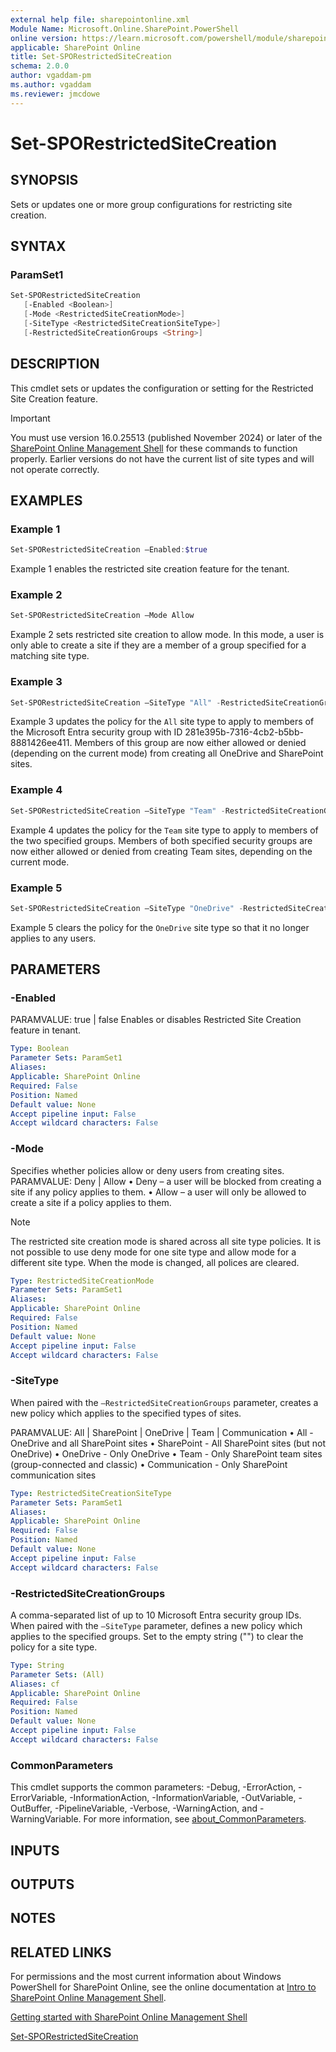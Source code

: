 ```yaml
---
external help file: sharepointonline.xml
Module Name: Microsoft.Online.SharePoint.PowerShell
online version: https://learn.microsoft.com/powershell/module/sharepoint-online/set-sporestrictedsitecreation
applicable: SharePoint Online
title: Set-SPORestrictedSiteCreation
schema: 2.0.0
author: vgaddam-pm
ms.author: vgaddam
ms.reviewer: jmcdowe
---
```


# Set-SPORestrictedSiteCreation

## SYNOPSIS

Sets or updates one or more group configurations for restricting site creation.

## SYNTAX

### ParamSet1

```powershell
Set-SPORestrictedSiteCreation
   [-Enabled <Boolean>]
   [-Mode <RestrictedSiteCreationMode>]
   [-SiteType <RestrictedSiteCreationSiteType>]
   [-RestrictedSiteCreationGroups <String>]
```

## DESCRIPTION

This cmdlet sets or updates the configuration or setting for the Restricted Site Creation feature.

> [!Important]
> You must use version 16.0.25513 (published November 2024) or later of the [SharePoint Online Management Shell](https://www.microsoft.com/en-us/download/details.aspx?id=35588) for these commands to function properly. Earlier versions do not have the current list of site types and will not operate correctly.

## EXAMPLES

### Example 1

```powershell
Set-SPORestrictedSiteCreation –Enabled:$true
```

Example 1 enables the restricted site creation feature for the tenant. 

### Example 2

```powershell
Set-SPORestrictedSiteCreation –Mode Allow
```

Example 2 sets restricted site creation to allow mode. In this mode, a user is only able to create a site if they are a member of a group specified for a matching site type.

### Example 3

```powershell
Set-SPORestrictedSiteCreation –SiteType "All" -RestrictedSiteCreationGroups "281e395b-7316-4cb2-b5bb-8881426ee411"
```

Example 3 updates the policy for the `All` site type to apply to members of the Microsoft Entra security group with ID 281e395b-7316-4cb2-b5bb-8881426ee411. Members of this group are now either allowed or denied (depending on the current mode) from creating all OneDrive and SharePoint sites.

### Example 4

```powershell
Set-SPORestrictedSiteCreation –SiteType "Team" -RestrictedSiteCreationGroups "78159241-04a9-41d2-8dd4-ac568e9766a3,1f95829b-e1c8-4406-b2be-508c36f4bca5"
```

Example 4 updates the policy for the `Team` site type to apply to members of the two specified groups. Members of both specified security groups are now either allowed or denied from creating Team sites, depending on the current mode.
### Example 5

```powershell
Set-SPORestrictedSiteCreation –SiteType "OneDrive" -RestrictedSiteCreationGroups ""
```

Example 5 clears the policy for the `OneDrive` site type so that it no longer applies to any users.

## PARAMETERS

### -Enabled

PARAMVALUE: true | false
Enables or disables Restricted Site Creation feature in tenant.

```yaml
Type: Boolean
Parameter Sets: ParamSet1
Aliases:
Applicable: SharePoint Online
Required: False
Position: Named
Default value: None
Accept pipeline input: False
Accept wildcard characters: False
```

### -Mode

Specifies whether policies allow or deny users from creating sites.
PARAMVALUE: Deny | Allow
•	Deny – a user will be blocked from creating a site if any policy applies to them.
•	Allow – a user will only be allowed to create a site if a policy applies to them.

> [!NOTE]
> The restricted site creation mode is shared across all site type policies. It is not possible to use deny mode for one site type and allow mode for a different site type. When the mode is changed, all polices are cleared.

```yaml
Type: RestrictedSiteCreationMode
Parameter Sets: ParamSet1
Aliases:
Applicable: SharePoint Online
Required: False
Position: Named
Default value: None
Accept pipeline input: False
Accept wildcard characters: False
```

### -SiteType

When paired with the `–RestrictedSiteCreationGroups` parameter, creates a new policy which applies to the specified types of sites.

PARAMVALUE: All | SharePoint | OneDrive | Team | Communication
•	All - OneDrive and all SharePoint sites 
•	SharePoint - All SharePoint sites (but not OneDrive) 
•	OneDrive - Only OneDrive 
•	Team - Only SharePoint team sites (group-connected and classic) 
•	Communication - Only SharePoint communication sites


```yaml
Type: RestrictedSiteCreationSiteType
Parameter Sets: ParamSet1
Aliases:
Applicable: SharePoint Online
Required: False
Position: Named
Default value: None
Accept pipeline input: False
Accept wildcard characters: False
```

### -RestrictedSiteCreationGroups

A comma-separated list of up to 10 Microsoft Entra security group IDs. When paired with the `–SiteType` parameter, defines a new policy which applies to the specified groups.
Set to the empty string ("") to clear the policy for a site type.

```yaml
Type: String
Parameter Sets: (All)
Aliases: cf
Applicable: SharePoint Online
Required: False
Position: Named
Default value: None
Accept pipeline input: False
Accept wildcard characters: False
```

### CommonParameters

This cmdlet supports the common parameters: -Debug, -ErrorAction, -ErrorVariable, -InformationAction, -InformationVariable, -OutVariable, -OutBuffer, -PipelineVariable, -Verbose, -WarningAction, and -WarningVariable. For more information, see [about_CommonParameters](https://go.microsoft.com/fwlink/?LinkID=113216).

## INPUTS

## OUTPUTS

## NOTES

## RELATED LINKS

For permissions and the most current information about Windows PowerShell for SharePoint Online, see the online documentation at [Intro to SharePoint Online Management Shell](https://learn.microsoft.com/powershell/sharepoint/sharepoint-online/introduction-sharepoint-online-management-shell?view=sharepoint-ps).

[Getting started with SharePoint Online Management Shell](https://learn.microsoft.com//powershell/sharepoint/sharepoint-online/connect-sharepoint-online)

[Set-SPORestrictedSiteCreation](Set-SPORestrictedSiteCreation.md)

